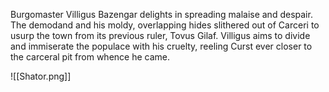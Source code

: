 Burgomaster Villigus Bazengar delights in spreading malaise and despair. The demodand and his moldy, overlapping hides slithered out of Carceri to usurp the town from its previous ruler, Tovus Gilaf. Villigus aims to divide and immiserate the populace with his cruelty, reeling Curst ever closer to the carceral pit from whence he came.

![[Shator.png]]